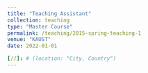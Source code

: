 ```yaml
---
title: "Teaching Assistant"
collection: teaching
type: "Master Course"
permalink: /teaching/2015-spring-teaching-1
venue: "KAUST"
date: 2022-01-01

[//]: # (location: "City, Country")
---
```


[//]: # (This is a description of a teaching experience. You can use markdown like any other post.)

[//]: # ()
[//]: # (Heading 1)

[//]: # (======)

[//]: # ()
[//]: # (Heading 2)

[//]: # (======)

[//]: # ()
[//]: # (Heading 3)

[//]: # (======)
